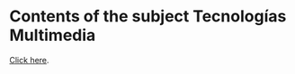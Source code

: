 # Contents of the subject Tecnologías Multimedia

[Click here](https://tecnologias-multimedia.github.io/contents).
